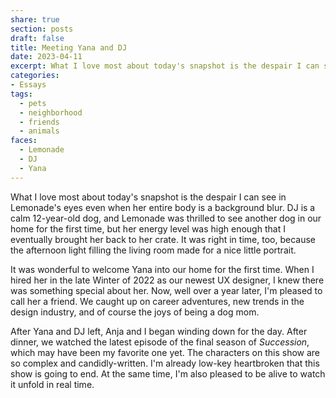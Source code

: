 ```yaml
---
share: true
section: posts
draft: false
title: Meeting Yana and DJ
date: 2023-04-11
excerpt: What I love most about today's snapshot is the despair I can see in Lemonade's eyes even when her entire body is a background blur.
categories:
- Essays
tags:
  - pets
  - neighborhood
  - friends
  - animals
faces:
  - Lemonade
  - DJ
  - Yana
---
```



<!-- ![](https://res.cloudinary.com/dbi2zounq/image/upload/v1681285678/zinzy.website/2023-04-11_qaysnk.jpg) -->

What I love most about today's snapshot is the despair I can see in Lemonade's eyes even when her entire body is a background blur. DJ is a calm 12-year-old dog, and Lemonade was thrilled to see another dog in our home for the first time, but her energy level was high enough that I eventually brought her back to her crate. It was right in time, too, because the afternoon light filling the living room made for a nice little portrait.

It was wonderful to welcome Yana into our home for the first time. When I hired her in the late Winter of 2022 as our newest UX designer, I knew there was something special about her. Now, well over a year later, I'm pleased to call her a friend. We caught up on career adventures, new trends in the design industry, and of course the joys of being a dog mom.

After Yana and DJ left, Anja and I began winding down for the day. After dinner, we watched the latest episode of the final season of _Succession_, which may have been my favorite one yet. The characters on this show are so complex and candidly-written. I'm already low-key heartbroken that this show is going to end. At the same time, I'm also pleased to be alive to watch it unfold in real time.